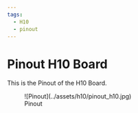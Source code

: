 ```yaml
---
tags:
  - H10
  - pinout
---
```


# Pinout H10 Board

This is the Pinout of the H10 Board.

<figure markdown>
  ![Pinout](../assets/h10/pinout_h10.jpg)
  <figcaption>Pinout</figcaption>
</figure>
